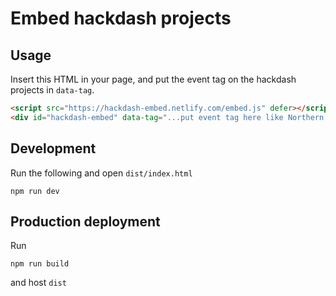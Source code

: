 Embed hackdash projects
=======================

Usage
-----

Insert this HTML in your page, and put the event tag on the hackdash projects in `data-tag`.

```html
<script src="https://hackdash-embed.netlify.com/embed.js" defer></script>
<div id="hackdash-embed" data-tag="...put event tag here like Northern Cape..."></div>
```

Development
-----------

Run the following and open `dist/index.html`

```
npm run dev
```

Production deployment
---------------------

Run

```
npm run build
```

and host `dist`
